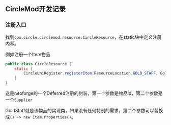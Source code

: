 ## CircleMod开发记录

### 注册入口
找到`com.circle.circlemod.resource.CircleResource`，在static块中定义注册内容。

例如注册一个Item物品
```Java
public class CircleResource {
    static {
        CircleUniRegister.registerItem(ResourceLocation.GOLD_STAFF, GoldStaff::new);
    }
}
```
这是neoforge的一个Deferred注册的封装，第一个参数是物品id，第二个参数是一个`Supplier`

GoldStaff就是该物品的实现类，如果没有任何特别的需求，第二个参数可以替换成`() -> new Item.Properties()`。